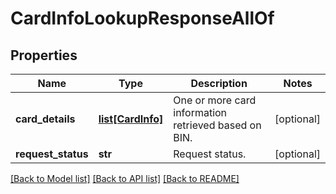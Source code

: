 # CardInfoLookupResponseAllOf

## Properties
Name | Type | Description | Notes
------------ | ------------- | ------------- | -------------
**card_details** | [**list[CardInfo]**](CardInfo.md) | One or more card information retrieved based on BIN. | [optional] 
**request_status** | **str** | Request status. | [optional] 

[[Back to Model list]](../README.md#documentation-for-models) [[Back to API list]](../README.md#documentation-for-api-endpoints) [[Back to README]](../README.md)


